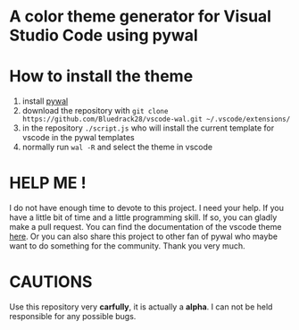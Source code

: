 # A color theme generator for Visual Studio Code using pywal


# How to install the theme

1. install [pywal](https://github.com/dylanaraps/pywal)
2. download the repository with `git clone https://github.com/Bluedrack28/vscode-wal.git ~/.vscode/extensions/`
3. in the repository `./script.js` who will install the current template for vscode in the pywal templates
4. normally run `wal -R` and select the theme in vscode

# **HELP ME !**

I do not have enough time to devote to this project. I need your help. If you have a little bit of time and a little programming skill. If so, you can gladly make a pull request.
You can find the documentation of the vscode theme [here](https://code.visualstudio.com/docs/getstarted/theme-color-reference).
Or you can also share this project to other fan of pywal who maybe want to do something for the community. 
Thank you very much.

# CAUTIONS

Use this repository very **carfully**, it is actually a **alpha**. I can not be held responsible for any possible bugs. 
